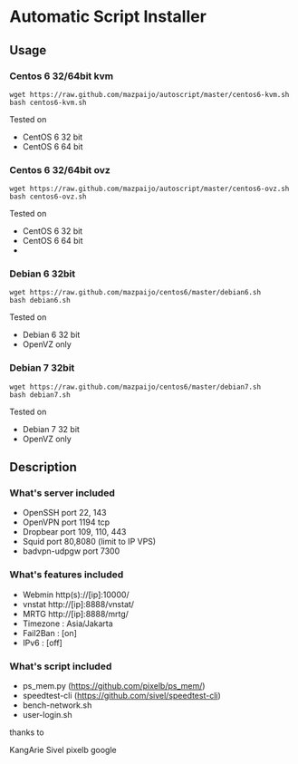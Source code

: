 Automatic Script Installer
==========

## Usage
### Centos 6 32/64bit kvm
```
wget https://raw.github.com/mazpaijo/autoscript/master/centos6-kvm.sh
bash centos6-kvm.sh
```
Tested on
* CentOS 6 32 bit
* CentOS 6 64 bit


### Centos 6 32/64bit ovz
```
wget https://raw.github.com/mazpaijo/autoscript/master/centos6-ovz.sh
bash centos6-ovz.sh
```
Tested on
* CentOS 6 32 bit
* CentOS 6 64 bit
* 


### Debian 6 32bit
```
wget https://raw.github.com/mazpaijo/centos6/master/debian6.sh
bash debian6.sh
```
Tested on
* Debian 6 32 bit
* OpenVZ only

### Debian 7 32bit
```
wget https://raw.github.com/mazpaijo/centos6/master/debian7.sh
bash debian7.sh
```
Tested on
* Debian 7 32 bit
* OpenVZ only


## Description

### What's server included
* OpenSSH port 22, 143
* OpenVPN port 1194 tcp
* Dropbear port 109, 110, 443
* Squid port 80,8080 (limit to IP VPS)
* badvpn-udpgw port 7300

### What's features included
* Webmin http(s)://[ip]:10000/
* vnstat http://[ip]:8888/vnstat/
* MRTG http://[ip]:8888/mrtg/
* Timezone : Asia/Jakarta
* Fail2Ban : [on]
* IPv6     : [off]

### What's script included
* ps_mem.py (https://github.com/pixelb/ps_mem/)
* speedtest-cli (https://github.com/sivel/speedtest-cli)
* bench-network.sh
* user-login.sh


thanks to

KangArie
Sivel
pixelb
google
